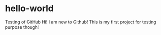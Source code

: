 # hello-world
Testing of GitHub
Hi! I am new to Github! This is my first project for testing purpose though!
